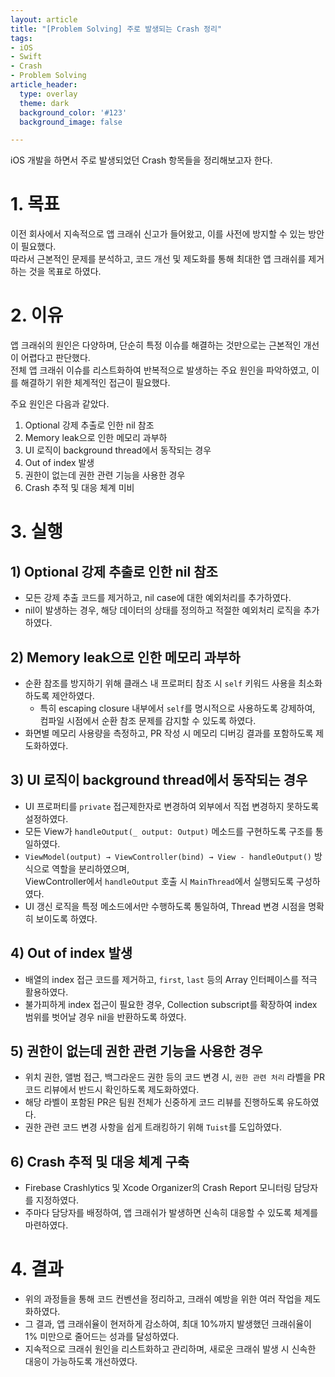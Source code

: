 ```yaml
---
layout: article
title: "[Problem Solving] 주로 발생되는 Crash 정리" 
tags:
- iOS
- Swift
- Crash
- Problem Solving
article_header:
  type: overlay
  theme: dark
  background_color: '#123'
  background_image: false

---
```


iOS 개발을 하면서 주로 발생되었던 Crash 항목들을 정리해보고자 한다. 

<!--more-->


# 1. 목표
이전 회사에서 지속적으로 앱 크래쉬 신고가 들어왔고, 이를 사전에 방지할 수 있는 방안이 필요했다.  
따라서 근본적인 문제를 분석하고, 코드 개선 및 제도화를 통해 최대한 앱 크래쉬를 제거하는 것을 목표로 하였다.

# 2. 이유
앱 크래쉬의 원인은 다양하며, 단순히 특정 이슈를 해결하는 것만으로는 근본적인 개선이 어렵다고 판단했다.  
전체 앱 크래쉬 이슈를 리스트화하여 반복적으로 발생하는 주요 원인을 파악하였고, 이를 해결하기 위한 체계적인 접근이 필요했다.  

주요 원인은 다음과 같았다.
1. Optional 강제 추출로 인한 nil 참조
2. Memory leak으로 인한 메모리 과부하
3. UI 로직이 background thread에서 동작되는 경우
4. Out of index 발생
5. 권한이 없는데 권한 관련 기능을 사용한 경우
6. Crash 추적 및 대응 체계 미비

# 3. 실행

## 1) Optional 강제 추출로 인한 nil 참조
- 모든 강제 추출 코드를 제거하고, nil case에 대한 예외처리를 추가하였다.
- nil이 발생하는 경우, 해당 데이터의 상태를 정의하고 적절한 예외처리 로직을 추가하였다.

## 2) Memory leak으로 인한 메모리 과부하
- 순환 참조를 방지하기 위해 클래스 내 프로퍼티 참조 시 `self` 키워드 사용을 최소화하도록 제안하였다.  
  - 특히 escaping closure 내부에서 `self`를 명시적으로 사용하도록 강제하여, 컴파일 시점에서 순환 참조 문제를 감지할 수 있도록 하였다.
- 화면별 메모리 사용량을 측정하고, PR 작성 시 메모리 디버깅 결과를 포함하도록 제도화하였다.

## 3) UI 로직이 background thread에서 동작되는 경우
- UI 프로퍼티를 `private` 접근제한자로 변경하여 외부에서 직접 변경하지 못하도록 설정하였다.
- 모든 View가 `handleOutput(_ output: Output)` 메소드를 구현하도록 구조를 통일하였다.
- `ViewModel(output) → ViewController(bind) → View - handleOutput()` 방식으로 역할을 분리하였으며,  
  ViewController에서 `handleOutput` 호출 시 `MainThread`에서 실행되도록 구성하였다.
- UI 갱신 로직을 특정 메소드에서만 수행하도록 통일하여, Thread 변경 시점을 명확히 보이도록 하였다.

## 4) Out of index 발생
- 배열의 index 접근 코드를 제거하고, `first`, `last` 등의 Array 인터페이스를 적극 활용하였다.
- 불가피하게 index 접근이 필요한 경우, Collection subscript를 확장하여 index 범위를 벗어날 경우 nil을 반환하도록 하였다.

## 5) 권한이 없는데 권한 관련 기능을 사용한 경우
- 위치 권한, 앨범 접근, 백그라운드 권한 등의 코드 변경 시, `권한 관련 처리` 라벨을 PR 코드 리뷰에서 반드시 확인하도록 제도화하였다.
- 해당 라벨이 포함된 PR은 팀원 전체가 신중하게 코드 리뷰를 진행하도록 유도하였다.
- 권한 관련 코드 변경 사항을 쉽게 트래킹하기 위해 `Tuist`를 도입하였다.

## 6) Crash 추적 및 대응 체계 구축
- Firebase Crashlytics 및 Xcode Organizer의 Crash Report 모니터링 담당자를 지정하였다.
- 주마다 담당자를 배정하여, 앱 크래쉬가 발생하면 신속히 대응할 수 있도록 체계를 마련하였다.

# 4. 결과
- 위의 과정들을 통해 코드 컨벤션을 정리하고, 크래쉬 예방을 위한 여러 작업을 제도화하였다.
- 그 결과, 앱 크래쉬율이 현저하게 감소하여, 최대 10%까지 발생했던 크래쉬율이 1% 미만으로 줄어드는 성과를 달성하였다.
- 지속적으로 크래쉬 원인을 리스트화하고 관리하며, 새로운 크래쉬 발생 시 신속한 대응이 가능하도록 개선하였다.

